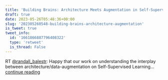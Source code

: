 ```yaml
---
title: 'Building Brains: Architecture Meets Augmentation in Self-Supervised Learning'
draft: true
date: 2023-05-26T05:48:36+00:00
slug: '202305260548-building-brains-architecture-augmentation'
is_tweet: true
tweet_info:
  id: '1661866887796408322'
  type: 'retweet'
  is_thread: False
---
```




RT [@randall_balestr](https://x.com/randall_balestr): Happy that our work on understanding the interplay between architecture/data-augmentation on Self-Supervised Learning… [continue reading](https://x.com/sytelus/status/1661866887796408322)
